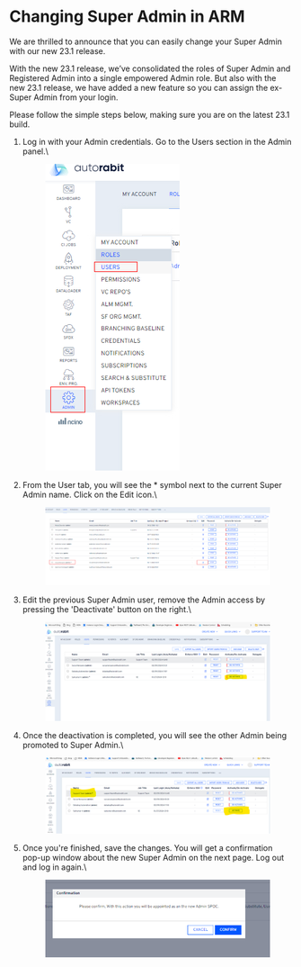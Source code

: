 # Changing Super Admin in ARM

We are thrilled to announce that you can easily change your Super Admin with our new 23.1 release.

With the new 23.1 release, we’ve consolidated the roles of Super Admin and Registered Admin into a single empowered Admin role. But also with the new 23.1 release, we have added a new feature so you can assign the ex-Super Admin from your login.

Please follow the simple steps below, making sure you are on the latest 23.1 build.

1.  Log in with your Admin credentials. Go to the Users section in the Admin panel.\


    <figure><img src="../../../../.gitbook/assets/image (1) (1) (1) (1) (1) (1) (1) (1) (1) (1).png" alt=""><figcaption></figcaption></figure>
2.  From the User tab, you will see the \* symbol next to the current Super Admin name. Click on the Edit icon.\


    <figure><img src="../../../../.gitbook/assets/image (1) (1) (1) (1) (1) (1) (1) (1) (1) (1) (1).png" alt=""><figcaption></figcaption></figure>
3.  Edit the previous Super Admin user, remove the Admin access by pressing the 'Deactivate' button on the right.\


    <figure><img src="../../../../.gitbook/assets/image (2) (1) (1) (1) (1) (1) (1).png" alt=""><figcaption></figcaption></figure>
4.  Once the deactivation is completed, you will see the other Admin being promoted to Super Admin.\


    <figure><img src="../../../../.gitbook/assets/image (3) (1) (1) (1) (1) (1).png" alt=""><figcaption></figcaption></figure>
5.  Once you're finished, save the changes. You will get a confirmation pop-up window about the new Super Admin on the next page. Log out and log in again.\


    <figure><img src="../../../../.gitbook/assets/image (4) (1) (1) (1) (1) (1).png" alt=""><figcaption></figcaption></figure>



